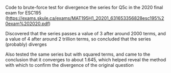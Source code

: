 Code to brute-force test for divergence the series for Q5c in the 2020 final exam for ESC195 (https://exams.skule.ca/exams/MAT195H1_20201_631653356828esc195%20exam%202020.pdf)

Discovered that the series passes a value of 3 after around 2000 terms, and a value of 4 after around 2 trillion terms, so concluded that the series (probably) diverges

Also tested the same series but with squared terms, and came to the conclusion that it converges to about 1.645, which helped reveal the method with which to confirm the divergence of the original question